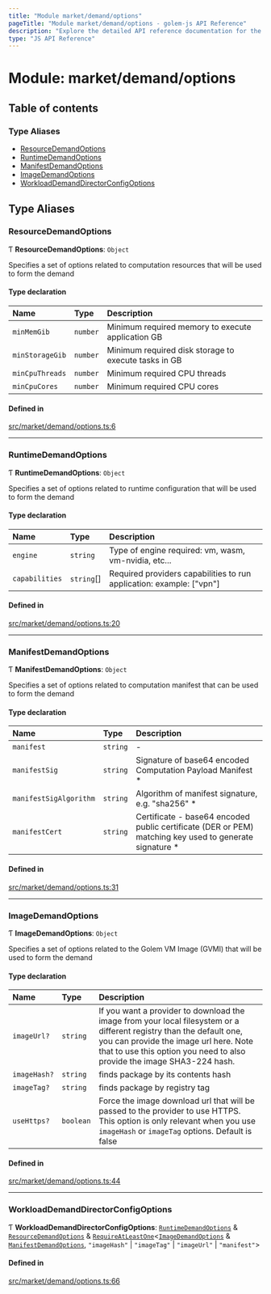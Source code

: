 ```yaml
---
title: "Module market/demand/options"
pageTitle: "Module market/demand/options - golem-js API Reference"
description: "Explore the detailed API reference documentation for the Module market/demand/options within the golem-js SDK for the Golem Network."
type: "JS API Reference"
---
```

# Module: market/demand/options

## Table of contents

### Type Aliases

- [ResourceDemandOptions](market_demand_options#resourcedemandoptions)
- [RuntimeDemandOptions](market_demand_options#runtimedemandoptions)
- [ManifestDemandOptions](market_demand_options#manifestdemandoptions)
- [ImageDemandOptions](market_demand_options#imagedemandoptions)
- [WorkloadDemandDirectorConfigOptions](market_demand_options#workloaddemanddirectorconfigoptions)

## Type Aliases

### ResourceDemandOptions

Ƭ **ResourceDemandOptions**: `Object`

Specifies a set of options related to computation resources that will be used to form the demand

#### Type declaration

| Name | Type | Description |
| :------ | :------ | :------ |
| `minMemGib` | `number` | Minimum required memory to execute application GB |
| `minStorageGib` | `number` | Minimum required disk storage to execute tasks in GB |
| `minCpuThreads` | `number` | Minimum required CPU threads |
| `minCpuCores` | `number` | Minimum required CPU cores |

#### Defined in

[src/market/demand/options.ts:6](https://github.com/golemfactory/golem-js/blob/570126bc/src/market/demand/options.ts#L6)

___

### RuntimeDemandOptions

Ƭ **RuntimeDemandOptions**: `Object`

Specifies a set of options related to runtime configuration that will be used to form the demand

#### Type declaration

| Name | Type | Description |
| :------ | :------ | :------ |
| `engine` | `string` | Type of engine required: vm, wasm, vm-nvidia, etc... |
| `capabilities` | `string`[] | Required providers capabilities to run application: example: ["vpn"] |

#### Defined in

[src/market/demand/options.ts:20](https://github.com/golemfactory/golem-js/blob/570126bc/src/market/demand/options.ts#L20)

___

### ManifestDemandOptions

Ƭ **ManifestDemandOptions**: `Object`

Specifies a set of options related to computation manifest that can be used to form the demand

#### Type declaration

| Name | Type | Description |
| :------ | :------ | :------ |
| `manifest` | `string` | - |
| `manifestSig` | `string` | Signature of base64 encoded Computation Payload Manifest * |
| `manifestSigAlgorithm` | `string` | Algorithm of manifest signature, e.g. "sha256" * |
| `manifestCert` | `string` | Certificate - base64 encoded public certificate (DER or PEM) matching key used to generate signature * |

#### Defined in

[src/market/demand/options.ts:31](https://github.com/golemfactory/golem-js/blob/570126bc/src/market/demand/options.ts#L31)

___

### ImageDemandOptions

Ƭ **ImageDemandOptions**: `Object`

Specifies a set of options related to the Golem VM Image (GVMI) that will be used to form the demand

#### Type declaration

| Name | Type | Description |
| :------ | :------ | :------ |
| `imageUrl?` | `string` | If you want a provider to download the image from your local filesystem or a different registry than the default one, you can provide the image url here. Note that to use this option you need to also provide the image SHA3-224 hash. |
| `imageHash?` | `string` | finds package by its contents hash |
| `imageTag?` | `string` | finds package by registry tag |
| `useHttps?` | `boolean` | Force the image download url that will be passed to the provider to use HTTPS. This option is only relevant when you use `imageHash` or `imageTag` options. Default is false |

#### Defined in

[src/market/demand/options.ts:44](https://github.com/golemfactory/golem-js/blob/570126bc/src/market/demand/options.ts#L44)

___

### WorkloadDemandDirectorConfigOptions

Ƭ **WorkloadDemandDirectorConfigOptions**: [`RuntimeDemandOptions`](market_demand_options#runtimedemandoptions) & [`ResourceDemandOptions`](market_demand_options#resourcedemandoptions) & [`RequireAtLeastOne`](shared_utils_types#requireatleastone)\<[`ImageDemandOptions`](market_demand_options#imagedemandoptions) & [`ManifestDemandOptions`](market_demand_options#manifestdemandoptions), ``"imageHash"`` \| ``"imageTag"`` \| ``"imageUrl"`` \| ``"manifest"``\>

#### Defined in

[src/market/demand/options.ts:66](https://github.com/golemfactory/golem-js/blob/570126bc/src/market/demand/options.ts#L66)
